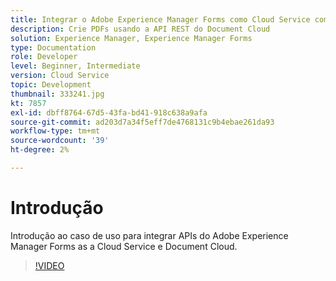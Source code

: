 ```yaml
---
title: Integrar o Adobe Experience Manager Forms como Cloud Service com o Document Cloud
description: Crie PDFs usando a API REST do Document Cloud
solution: Experience Manager, Experience Manager Forms
type: Documentation
role: Developer
level: Beginner, Intermediate
version: Cloud Service
topic: Development
thumbnail: 333241.jpg
kt: 7857
exl-id: dbff8764-67d5-43fa-bd41-918c638a9afa
source-git-commit: ad203d7a34f5eff7de4768131c9b4ebae261da93
workflow-type: tm+mt
source-wordcount: '39'
ht-degree: 2%

---
```


# Introdução

Introdução ao caso de uso para integrar APIs do Adobe Experience Manager Forms as a Cloud Service e Document Cloud.

>[!VIDEO](https://video.tv.adobe.com/v/333241/?quality=12&learn=on)

